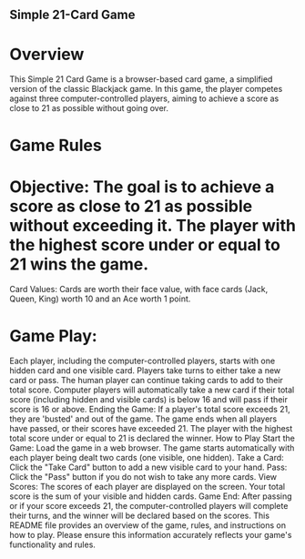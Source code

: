## Simple 21-Card Game

# Overview
This Simple 21 Card Game is a browser-based card game, a simplified version of the classic Blackjack game. In this game, the player competes against three computer-controlled players, aiming to achieve a score as close to 21 as possible without going over.

# Game Rules
  # Objective: The goal is to achieve a score as close to 21 as possible without exceeding it. The player with the highest score under or equal to 21 wins the game.
  Card Values: Cards are worth their face value, with face cards (Jack, Queen, King) worth 10 and an Ace worth 1 point.
  # Game Play:
  Each player, including the computer-controlled players, starts with one hidden card and one visible card.
Players take turns to either take a new card or pass.
The human player can continue taking cards to add to their total score.
Computer players will automatically take a new card if their total score (including hidden and visible cards) is below 16 and will pass if their score is 16 or above.
Ending the Game:
If a player's total score exceeds 21, they are 'busted' and out of the game.
The game ends when all players have passed, or their scores have exceeded 21.
The player with the highest total score under or equal to 21 is declared the winner.
How to Play
Start the Game: Load the game in a web browser. The game starts automatically with each player being dealt two cards (one visible, one hidden).
Take a Card: Click the "Take Card" button to add a new visible card to your hand.
Pass: Click the "Pass" button if you do not wish to take any more cards.
View Scores: The scores of each player are displayed on the screen. Your total score is the sum of your visible and hidden cards.
Game End: After passing or if your score exceeds 21, the computer-controlled players will complete their turns, and the winner will be declared based on the scores.
This README file provides an overview of the game, rules, and instructions on how to play. Please ensure this information accurately reflects your game's functionality and rules.
